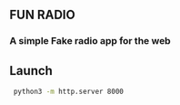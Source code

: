 ## FUN RADIO

### A simple Fake radio app for the web

## Launch

```bash
 python3 -m http.server 8000
 ```
